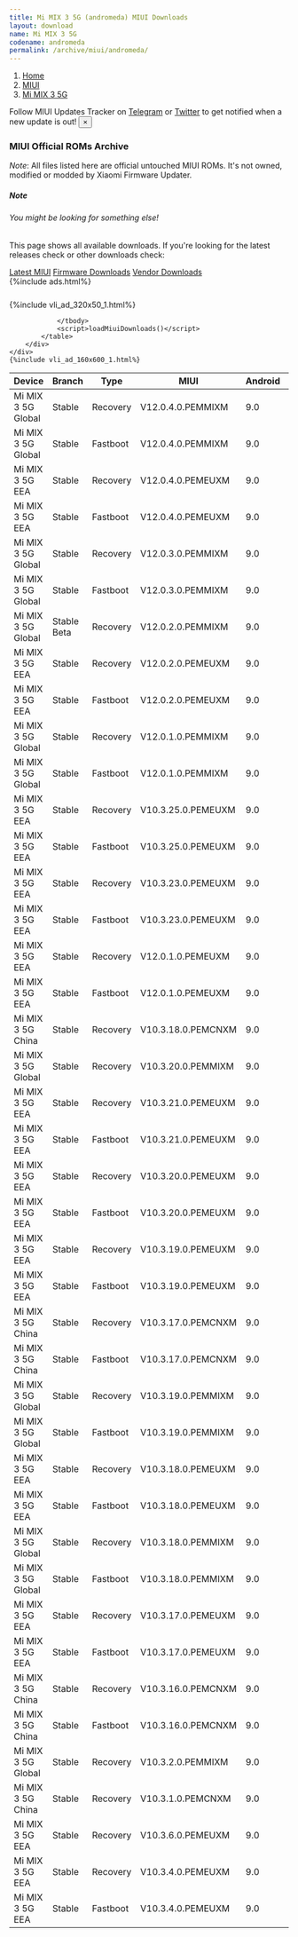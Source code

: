 ```yaml
---
title: Mi MIX 3 5G (andromeda) MIUI Downloads
layout: download
name: Mi MIX 3 5G
codename: andromeda
permalink: /archive/miui/andromeda/
---
```

<nav aria-label="breadcrumb">
    <ol class="breadcrumb">
        <li class="breadcrumb-item"><a href="/">Home</a></li>
        <li class="breadcrumb-item"><a href="/miui/">MIUI</a></li>
        <li class="breadcrumb-item active" aria-current="page"><a href="/miui/andromeda/">Mi MIX 3 5G</a></li>
    </ol>
</nav>
<div class="alert alert-primary alert-dismissible fade show" role="alert">
    Follow MIUI Updates Tracker on <a href="https://t.me/MIUIUpdatesTracker" class="alert-link">Telegram</a>
     or <a href="https://twitter.com/MiFwUpdater" class="alert-link">Twitter</a> to get notified when a new update is out!
    <button type="button" class="close" data-dismiss="alert" aria-label="Close">
        <span aria-hidden="true">&times;</span>
    </button>
</div>

### MIUI Official ROMs Archive
*Note*: All files listed here are official untouched MIUI ROMs. It's not owned, modified or modded by Xiaomi Firmware Updater.
<div class="card">
  <div class="card-body">
    <h5 class="card-title">Note</h5>
    <h6 class="card-subtitle mb-2 text-muted">You might be looking for something else!</h6>
    <p class="card-text">This page shows all available downloads.
     If you're looking for the latest releases check or other downloads check:</p>
    <a href="/miui/andromeda/" class="card-link">Latest MIUI</a>
    <a href="/firmware/andromeda/" class="card-link">Firmware Downloads</a>
    <a href="/vendor/andromeda/" class="card-link">Vendor Downloads</a>
  </div>
</div>
{%include ads.html%}
<div class="row justify-content-center">
    <div class="col-10">
        <div class="table-responsive-md" style="margin-top: 25px;">
            {%include vli_ad_320x50_1.html%}
            <table id="miui" class="display dt-responsive nowrap compact table table-striped table-hover table-sm">
                <thead class="thead-dark">
                    <tr>
                        <th data-ref="device">Device</th>
                        <th data-ref="branch">Branch</th>
                        <th data-ref="type">Type</th>
                        <th data-ref="miui">MIUI</th>
                        <th data-ref="android">Android</th>
                        <th data-ref="size">Size</th>
                        <th data-ref="size">Date</th>
                        <th data-ref="link">Link</th>
                    </tr>
                </thead>
                <tbody>
                <tr><td>Mi MIX 3 5G Global</td><td>Stable</td><td>Recovery</td><td>V12.0.4.0.PEMMIXM</td><td>9.0</td><td>2.4 GB</td><td>2021-03-29</td><td><a href="/miui/andromeda/stable/V12.0.4.0.PEMMIXM/">Download</a></td></tr>
<tr><td>Mi MIX 3 5G Global</td><td>Stable</td><td>Fastboot</td><td>V12.0.4.0.PEMMIXM</td><td>9.0</td><td>2.9 GB</td><td>2021-03-24</td><td><a href="/miui/andromeda/stable/V12.0.4.0.PEMMIXM/">Download</a></td></tr>
<tr><td>Mi MIX 3 5G EEA</td><td>Stable</td><td>Recovery</td><td>V12.0.4.0.PEMEUXM</td><td>9.0</td><td>2.5 GB</td><td>2021-03-03</td><td><a href="/miui/andromeda/stable/V12.0.4.0.PEMEUXM/">Download</a></td></tr>
<tr><td>Mi MIX 3 5G EEA</td><td>Stable</td><td>Fastboot</td><td>V12.0.4.0.PEMEUXM</td><td>9.0</td><td>2.9 GB</td><td>2021-02-25</td><td><a href="/miui/andromeda/stable/V12.0.4.0.PEMEUXM/">Download</a></td></tr>
<tr><td>Mi MIX 3 5G Global</td><td>Stable</td><td>Recovery</td><td>V12.0.3.0.PEMMIXM</td><td>9.0</td><td>2.5 GB</td><td>2021-01-22</td><td><a href="/miui/andromeda/stable/V12.0.3.0.PEMMIXM/">Download</a></td></tr>
<tr><td>Mi MIX 3 5G Global</td><td>Stable</td><td>Fastboot</td><td>V12.0.3.0.PEMMIXM</td><td>9.0</td><td>2.9 GB</td><td>2021-01-13</td><td><a href="/miui/andromeda/stable/V12.0.3.0.PEMMIXM/">Download</a></td></tr>
<tr><td>Mi MIX 3 5G Global</td><td>Stable Beta</td><td>Recovery</td><td>V12.0.2.0.PEMMIXM</td><td>9.0</td><td>2.5 GB</td><td>2020-12-23</td><td><a href="/miui/andromeda/stable beta/V12.0.2.0.PEMMIXM/">Download</a></td></tr>
<tr><td>Mi MIX 3 5G EEA</td><td>Stable</td><td>Recovery</td><td>V12.0.2.0.PEMEUXM</td><td>9.0</td><td>2.5 GB</td><td>2020-11-27</td><td><a href="/miui/andromeda/stable/V12.0.2.0.PEMEUXM/">Download</a></td></tr>
<tr><td>Mi MIX 3 5G EEA</td><td>Stable</td><td>Fastboot</td><td>V12.0.2.0.PEMEUXM</td><td>9.0</td><td>2.9 GB</td><td>2020-11-23</td><td><a href="/miui/andromeda/stable/V12.0.2.0.PEMEUXM/">Download</a></td></tr>
<tr><td>Mi MIX 3 5G Global</td><td>Stable</td><td>Recovery</td><td>V12.0.1.0.PEMMIXM</td><td>9.0</td><td>2.4 GB</td><td>2020-09-22</td><td><a href="/miui/andromeda/stable/V12.0.1.0.PEMMIXM/">Download</a></td></tr>
<tr><td>Mi MIX 3 5G Global</td><td>Stable</td><td>Fastboot</td><td>V12.0.1.0.PEMMIXM</td><td>9.0</td><td>2.9 GB</td><td>2020-09-12</td><td><a href="/miui/andromeda/stable/V12.0.1.0.PEMMIXM/">Download</a></td></tr>
<tr><td>Mi MIX 3 5G EEA</td><td>Stable</td><td>Recovery</td><td>V10.3.25.0.PEMEUXM</td><td>9.0</td><td>2.1 GB</td><td>2020-08-10</td><td><a href="/miui/andromeda/stable/V10.3.25.0.PEMEUXM/">Download</a></td></tr>
<tr><td>Mi MIX 3 5G EEA</td><td>Stable</td><td>Fastboot</td><td>V10.3.25.0.PEMEUXM</td><td>9.0</td><td>2.5 GB</td><td>2020-08-01</td><td><a href="/miui/andromeda/stable/V10.3.25.0.PEMEUXM/">Download</a></td></tr>
<tr><td>Mi MIX 3 5G EEA</td><td>Stable</td><td>Recovery</td><td>V10.3.23.0.PEMEUXM</td><td>9.0</td><td>2.1 GB</td><td>2020-02-03</td><td><a href="/miui/andromeda/stable/V10.3.23.0.PEMEUXM/">Download</a></td></tr>
<tr><td>Mi MIX 3 5G EEA</td><td>Stable</td><td>Fastboot</td><td>V10.3.23.0.PEMEUXM</td><td>9.0</td><td>2.7 GB</td><td>2020-01-13</td><td><a href="/miui/andromeda/stable/V10.3.23.0.PEMEUXM/">Download</a></td></tr>
<tr><td>Mi MIX 3 5G EEA</td><td>Stable</td><td>Recovery</td><td>V12.0.1.0.PEMEUXM</td><td>9.0</td><td>2.4 GB</td><td>2020-09-04</td><td><a href="/miui/andromeda/stable/V12.0.1.0.PEMEUXM/">Download</a></td></tr>
<tr><td>Mi MIX 3 5G EEA</td><td>Stable</td><td>Fastboot</td><td>V12.0.1.0.PEMEUXM</td><td>9.0</td><td>2.9 GB</td><td>2020-08-23</td><td><a href="/miui/andromeda/stable/V12.0.1.0.PEMEUXM/">Download</a></td></tr>
<tr><td>Mi MIX 3 5G China</td><td>Stable</td><td>Recovery</td><td>V10.3.18.0.PEMCNXM</td><td>9.0</td><td>2.1 GB</td><td>2019-11-22</td><td><a href="/miui/andromeda/stable/V10.3.18.0.PEMCNXM/">Download</a></td></tr>
<tr><td>Mi MIX 3 5G Global</td><td>Stable</td><td>Recovery</td><td>V10.3.20.0.PEMMIXM</td><td>9.0</td><td>2.1 GB</td><td>2019-11-22</td><td><a href="/miui/andromeda/stable/V10.3.20.0.PEMMIXM/">Download</a></td></tr>
<tr><td>Mi MIX 3 5G EEA</td><td>Stable</td><td>Recovery</td><td>V10.3.21.0.PEMEUXM</td><td>9.0</td><td>2.1 GB</td><td>2019-11-04</td><td><a href="/miui/andromeda/stable/V10.3.21.0.PEMEUXM/">Download</a></td></tr>
<tr><td>Mi MIX 3 5G EEA</td><td>Stable</td><td>Fastboot</td><td>V10.3.21.0.PEMEUXM</td><td>9.0</td><td>2.7 GB</td><td>2019-10-30</td><td><a href="/miui/andromeda/stable/V10.3.21.0.PEMEUXM/">Download</a></td></tr>
<tr><td>Mi MIX 3 5G EEA</td><td>Stable</td><td>Recovery</td><td>V10.3.20.0.PEMEUXM</td><td>9.0</td><td>2.1 GB</td><td>2019-09-29</td><td><a href="/miui/andromeda/stable/V10.3.20.0.PEMEUXM/">Download</a></td></tr>
<tr><td>Mi MIX 3 5G EEA</td><td>Stable</td><td>Fastboot</td><td>V10.3.20.0.PEMEUXM</td><td>9.0</td><td>2.7 GB</td><td>2019-09-20</td><td><a href="/miui/andromeda/stable/V10.3.20.0.PEMEUXM/">Download</a></td></tr>
<tr><td>Mi MIX 3 5G EEA</td><td>Stable</td><td>Recovery</td><td>V10.3.19.0.PEMEUXM</td><td>9.0</td><td>2.1 GB</td><td>2019-08-30</td><td><a href="/miui/andromeda/stable/V10.3.19.0.PEMEUXM/">Download</a></td></tr>
<tr><td>Mi MIX 3 5G EEA</td><td>Stable</td><td>Fastboot</td><td>V10.3.19.0.PEMEUXM</td><td>9.0</td><td>2.7 GB</td><td>2019-08-23</td><td><a href="/miui/andromeda/stable/V10.3.19.0.PEMEUXM/">Download</a></td></tr>
<tr><td>Mi MIX 3 5G China</td><td>Stable</td><td>Recovery</td><td>V10.3.17.0.PEMCNXM</td><td>9.0</td><td>2.1 GB</td><td>2019-08-08</td><td><a href="/miui/andromeda/stable/V10.3.17.0.PEMCNXM/">Download</a></td></tr>
<tr><td>Mi MIX 3 5G China</td><td>Stable</td><td>Fastboot</td><td>V10.3.17.0.PEMCNXM</td><td>9.0</td><td>2.4 GB</td><td>2019-08-01</td><td><a href="/miui/andromeda/stable/V10.3.17.0.PEMCNXM/">Download</a></td></tr>
<tr><td>Mi MIX 3 5G Global</td><td>Stable</td><td>Recovery</td><td>V10.3.19.0.PEMMIXM</td><td>9.0</td><td>2.1 GB</td><td>2019-08-08</td><td><a href="/miui/andromeda/stable/V10.3.19.0.PEMMIXM/">Download</a></td></tr>
<tr><td>Mi MIX 3 5G Global</td><td>Stable</td><td>Fastboot</td><td>V10.3.19.0.PEMMIXM</td><td>9.0</td><td>2.6 GB</td><td>2019-08-01</td><td><a href="/miui/andromeda/stable/V10.3.19.0.PEMMIXM/">Download</a></td></tr>
<tr><td>Mi MIX 3 5G EEA</td><td>Stable</td><td>Recovery</td><td>V10.3.18.0.PEMEUXM</td><td>9.0</td><td>2.1 GB</td><td>2019-07-31</td><td><a href="/miui/andromeda/stable/V10.3.18.0.PEMEUXM/">Download</a></td></tr>
<tr><td>Mi MIX 3 5G EEA</td><td>Stable</td><td>Fastboot</td><td>V10.3.18.0.PEMEUXM</td><td>9.0</td><td>2.6 GB</td><td>2019-07-24</td><td><a href="/miui/andromeda/stable/V10.3.18.0.PEMEUXM/">Download</a></td></tr>
<tr><td>Mi MIX 3 5G Global</td><td>Stable</td><td>Recovery</td><td>V10.3.18.0.PEMMIXM</td><td>9.0</td><td>2.1 GB</td><td>2019-07-05</td><td><a href="/miui/andromeda/stable/V10.3.18.0.PEMMIXM/">Download</a></td></tr>
<tr><td>Mi MIX 3 5G Global</td><td>Stable</td><td>Fastboot</td><td>V10.3.18.0.PEMMIXM</td><td>9.0</td><td>2.6 GB</td><td>2019-07-01</td><td><a href="/miui/andromeda/stable/V10.3.18.0.PEMMIXM/">Download</a></td></tr>
<tr><td>Mi MIX 3 5G EEA</td><td>Stable</td><td>Recovery</td><td>V10.3.17.0.PEMEUXM</td><td>9.0</td><td>2.1 GB</td><td>2019-06-24</td><td><a href="/miui/andromeda/stable/V10.3.17.0.PEMEUXM/">Download</a></td></tr>
<tr><td>Mi MIX 3 5G EEA</td><td>Stable</td><td>Fastboot</td><td>V10.3.17.0.PEMEUXM</td><td>9.0</td><td>2.6 GB</td><td>2019-06-20</td><td><a href="/miui/andromeda/stable/V10.3.17.0.PEMEUXM/">Download</a></td></tr>
<tr><td>Mi MIX 3 5G China</td><td>Stable</td><td>Recovery</td><td>V10.3.16.0.PEMCNXM</td><td>9.0</td><td>2.1 GB</td><td>2019-06-11</td><td><a href="/miui/andromeda/stable/V10.3.16.0.PEMCNXM/">Download</a></td></tr>
<tr><td>Mi MIX 3 5G China</td><td>Stable</td><td>Fastboot</td><td>V10.3.16.0.PEMCNXM</td><td>9.0</td><td>2.4 GB</td><td>2019-06-11</td><td><a href="/miui/andromeda/stable/V10.3.16.0.PEMCNXM/">Download</a></td></tr>
<tr><td>Mi MIX 3 5G Global</td><td>Stable</td><td>Recovery</td><td>V10.3.2.0.PEMMIXM</td><td>9.0</td><td>2.0 GB</td><td>2019-05-29</td><td><a href="/miui/andromeda/stable/V10.3.2.0.PEMMIXM/">Download</a></td></tr>
<tr><td>Mi MIX 3 5G China</td><td>Stable</td><td>Recovery</td><td>V10.3.1.0.PEMCNXM</td><td>9.0</td><td>2.0 GB</td><td>2019-05-27</td><td><a href="/miui/andromeda/stable/V10.3.1.0.PEMCNXM/">Download</a></td></tr>
<tr><td>Mi MIX 3 5G EEA</td><td>Stable</td><td>Recovery</td><td>V10.3.6.0.PEMEUXM</td><td>9.0</td><td>2.1 GB</td><td>2019-05-24</td><td><a href="/miui/andromeda/stable/V10.3.6.0.PEMEUXM/">Download</a></td></tr>
<tr><td>Mi MIX 3 5G EEA</td><td>Stable</td><td>Recovery</td><td>V10.3.4.0.PEMEUXM</td><td>9.0</td><td>2.1 GB</td><td>2019-05-21</td><td><a href="/miui/andromeda/stable/V10.3.4.0.PEMEUXM/">Download</a></td></tr>
<tr><td>Mi MIX 3 5G EEA</td><td>Stable</td><td>Fastboot</td><td>V10.3.4.0.PEMEUXM</td><td>9.0</td><td>2.6 GB</td><td>2019-05-09</td><td><a href="/miui/andromeda/stable/V10.3.4.0.PEMEUXM/">Download</a></td></tr>

                </tbody>
                <script>loadMiuiDownloads()</script>
            </table>
        </div>
    </div>
    {%include vli_ad_160x600_1.html%}
</div>
